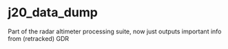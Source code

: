 # j20_data_dump
Part of the radar altimeter processing suite, now just outputs important info from (retracked) GDR
